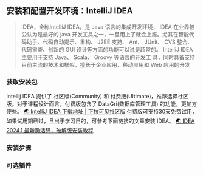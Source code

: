 ## 安装和配置开发环境：IntelliJ IDEA
> IDEA，全称IntelliJ IDEA，是 Java 语言的集成开发环境， IDEA 在业界被公认为是最好的 java 开发工具之一，一旦用上了就会上瘾。尤其在智能代码助手、代码自动提示、重构、 J2EE 支持、 Ant、 JUnit、 CVS 整合、代码审查、创新的 GUI 设计等方面的功能可以说是超常的。
> IntelliJ IDEA 主要用于支持 Java、 Scala、 Groovy 等语言的开发工 具，同时具备支持目前主流的技术和框架，擅长于企业应用、移动应用和 Web 应用的开发
>

### 获取安装包

Intellij IDEA 提供了 社区版(Community) 和 付费版(Ultimate)，推荐选择社区版。对于课程设计而言，付费版包含了  DataGri(数据库管理工具) 的功能，更加方便些。
[🌏 IntelliJ IDEA 下载地址 | 下拉可见社区版](https://www.jetbrains.com/idea/download/?section=windows)
付费版可支持30天免费试用，如果试用期已过，且出于学习目的，可参考下面链接的文章安装 IDEA。
[🌏 IDEA 2024.1 最新激活码，破解版安装教程](https://www.quanxiaoha.com/idea-pojie/idea-pojie-20241.html)

### 安装步骤

### 可选插件
